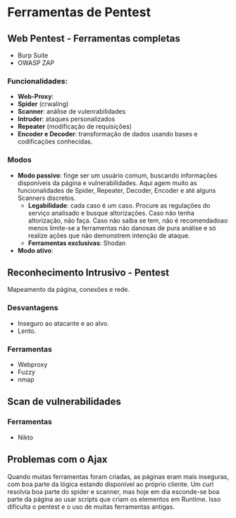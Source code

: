 # Ferramentas de Pentest
## Web Pentest - Ferramentas completas
- Burp Suite
- OWASP ZAP

### Funcionalidades:
- **Web-Proxy**: 
- **Spider** (crwaling)
- **Scanner**: análise de vulenrabilidades
- **Intruder**: ataques personalizados
- **Repeater** (modificação de requisições)
- **Encoder e Decoder**: transformação de dados usando bases e codificações conhecidas.

### Modos
- **Modo passivo**: finge ser um usuário comum, buscando informações disponíveis da página e vulnerabilidades. Aqui agem muito as funcionalidades de Spider, Repeater, Decoder, Encoder e até alguns Scanners discretos.
    - **Legabilidade**: cada caso é um caso. Procure as regulações do serviço analisado e busque altorizações. Caso não tenha altorização, não faça. Caso não saiba se tem, não é recomendadoao menos limite-se a ferramentas não danosas de pura análise e só realize ações que não demonstrem intenção de ataque.
    - **Ferramentas exclusivas**: Shodan
- **Modo ativo**: 


## Reconhecimento Intrusivo - Pentest

Mapeamento da página, conexões e rede.

### Desvantagens
- Inseguro ao atacante e ao alvo.
- Lento.

### Ferramentas
- Webproxy
- Fuzzy
- nmap

## Scan de vulnerabilidades
### Ferramentas
- Nikto


## Problemas com o Ajax
Quando muitas ferramentas foram criadas, as páginas eram mais inseguras, com boa parte da lógica estando disponível ao próprio cliente. Um curl resolvia boa parte do spider e scanner, mas hoje em dia esconde-se boa parte da página ao usar scripts que criam os elementos em Runtime. Isso dificulta o pentest e o uso de muitas ferramentas antigas.
